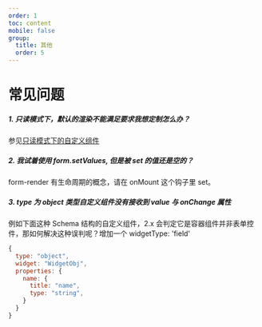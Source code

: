 ```yaml
---
order: 1
toc: content
mobile: false
group: 
  title: 其他
  order: 5
---
```




<!-- ---
order: 11
toc: false
--- -->
# 常见问题

##### 1. 只读模式下，默认的渲染不能满足要求我想定制怎么办？

参见[只读模式下的自定义组件](/form-render/advanced-widget#只读模式下的自定义组件)

##### 2. 我试着使用 form.setValues, 但是被 set 的值还是空的？

form-render 有生命周期的概念，请在 onMount 这个钩子里 set。

##### 3. type 为 object 类型自定义组件没有接收到 value 与 onChange 属性 

例如下面这种 Schema 结构的自定义组件，2.x 会判定它是容器组件并非表单控件，那如何解决这种误判呢？增加一个 widgetType: 'field'
```js
{
  type: "object",
  widget: "WidgetObj",
  properties: {
    name: {
      title: "name",
      type: "string",
    }
  }
}
```